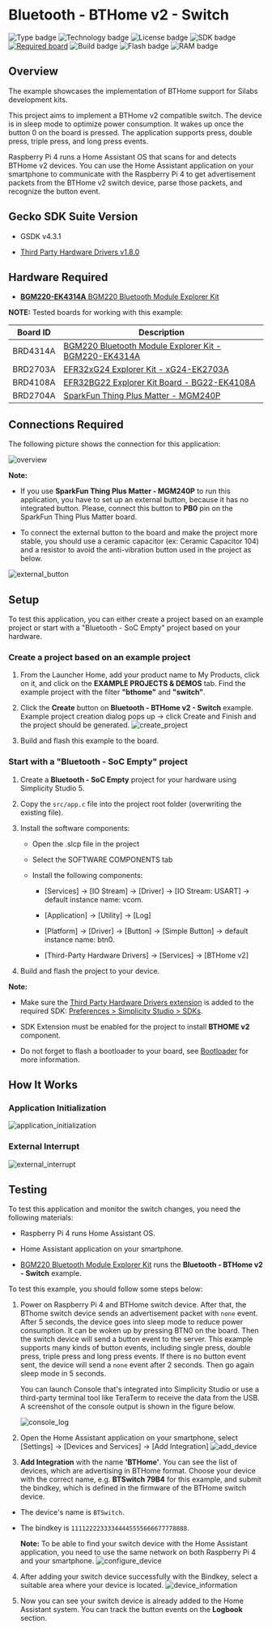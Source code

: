 # Bluetooth - BTHome v2 - Switch #

![Type badge](https://img.shields.io/badge/dynamic/json?url=https://raw.githubusercontent.com/SiliconLabs/application_examples_ci/master/bluetooth_applications/bluetooth_bthome_v2_switch_common.json&label=Type&query=type&color=green)
![Technology badge](https://img.shields.io/badge/dynamic/json?url=https://raw.githubusercontent.com/SiliconLabs/application_examples_ci/master/bluetooth_applications/bluetooth_bthome_v2_switch_common.json&label=Technology&query=technology&color=green)
![License badge](https://img.shields.io/badge/dynamic/json?url=https://raw.githubusercontent.com/SiliconLabs/application_examples_ci/master/bluetooth_applications/bluetooth_bthome_v2_switch_common.json&label=License&query=license&color=green)
![SDK badge](https://img.shields.io/badge/dynamic/json?url=https://raw.githubusercontent.com/SiliconLabs/application_examples_ci/master/bluetooth_applications/bluetooth_bthome_v2_switch_common.json&label=SDK&query=sdk&color=green)
[![Required board](https://img.shields.io/badge/Sparkfun-Thing%20Plus%20Matter-green)](https://www.sparkfun.com/products/20270)
![Build badge](https://img.shields.io/endpoint?url=https://raw.githubusercontent.com/SiliconLabs/application_examples_ci/master/bluetooth_applications/bluetooth_bthome_v2_switch_build_status.json)
![Flash badge](https://img.shields.io/badge/dynamic/json?url=https://raw.githubusercontent.com/SiliconLabs/application_examples_ci/master/bluetooth_applications/bluetooth_bthome_v2_switch_common.json&label=Flash&query=flash&color=blue)
![RAM badge](https://img.shields.io/badge/dynamic/json?url=https://raw.githubusercontent.com/SiliconLabs/application_examples_ci/master/bluetooth_applications/bluetooth_bthome_v2_switch_common.json&label=RAM&query=ram&color=blue)
## Overview ##

The example showcases the implementation of BTHome support for Silabs development kits.

This project aims to implement a BTHome v2 compatible switch. The device is in sleep mode to optimize power consumption. It wakes up once the button 0 on the board is pressed. The application supports press, double press, triple press, and long press events.

Raspberry Pi 4 runs a Home Assistant OS that scans for and detects BTHome v2 devices. You can use the Home Assistant application on your smartphone to communicate with the Raspberry Pi 4 to get advertisement packets from the BTHome v2 switch device, parse those packets, and recognize the button event.

## Gecko SDK Suite Version ##

- GSDK v4.3.1

- [Third Party Hardware Drivers v1.8.0](https://github.com/SiliconLabs/third_party_hw_drivers_extension)

## Hardware Required ##

- [**BGM220-EK4314A** BGM220 Bluetooth Module Explorer Kit](https://www.silabs.com/development-tools/wireless/bluetooth/bgm220-explorer-kit)

**NOTE:**
Tested boards for working with this example:

| Board ID | Description  |
| -------- | ------ |
| BRD4314A | [BGM220 Bluetooth Module Explorer Kit - BGM220-EK4314A](https://www.silabs.com/development-tools/wireless/bluetooth/bgm220-explorer-kit?tab=overview)  |
| BRD2703A | [EFR32xG24 Explorer Kit - xG24-EK2703A ](https://www.silabs.com/development-tools/wireless/efr32xg24-explorer-kit?tab=overview)    |
| BRD4108A | [EFR32BG22 Explorer Kit Board - BG22-EK4108A](https://www.silabs.com/development-tools/wireless/bluetooth/bg22-explorer-kit?tab=overview)  |
| BRD2704A | [SparkFun Thing Plus Matter - MGM240P](https://www.sparkfun.com/products/20270)  |

## Connections Required ##

The following picture shows the connection for this application:

![overview](image/overview.png)

**Note:**

- If you use **SparkFun Thing Plus Matter - MGM240P** to run this application, you have to set up an external button, because it has no integrated button. Please, connect this button to **PB0** pin on the SparkFun Thing Plus Matter board.

- To connect the external button to the board and make the project more stable, you should use a ceramic capacitor (ex: Ceramic Capacitor 104) and a resistor to avoid the anti-vibration button used in the project as below.
  
![external_button](image/external_button.png)

## Setup ##

To test this application, you can either create a project based on an example project or start with a "Bluetooth - SoC Empty" project based on your hardware.

### Create a project based on an example project ###

1. From the Launcher Home, add your product name to My Products, click on it, and click on the **EXAMPLE PROJECTS & DEMOS** tab. Find the example project with the filter **"bthome"** and **"switch"**.

2. Click the **Create** button on **Bluetooth - BTHome v2 - Switch** example. Example project creation dialog pops up -> click Create and Finish and the project should be generated.
![create_project](image/create_project.png)

3. Build and flash this example to the board.

### Start with a "Bluetooth - SoC Empty" project ###

1. Create a **Bluetooth - SoC Empty** project for your hardware using Simplicity Studio 5.

2. Copy the `src/app.c` file into the project root folder (overwriting the existing file).
3. Install the software components:

    - Open the .slcp file in the project

    - Select the SOFTWARE COMPONENTS tab

    - Install the following components:

      - [Services] → [IO Stream] → [Driver] → [IO Stream: USART] → default instance name: vcom.

      - [Application] → [Utility] → [Log]
  
      - [Platform] → [Driver] → [Button] → [Simple Button] → default instance name: btn0.
  
      - [Third-Party Hardware Drivers] → [Services] → [BTHome v2]
  
5. Build and flash the project to your device.

**Note:**

- Make sure the [Third Party Hardware Drivers extension](https://github.com/SiliconLabs/third_party_hw_drivers_extension) is added to the required SDK: [Preferences > Simplicity Studio > SDKs](https://github.com/SiliconLabs/third_party_hw_drivers_extension/blob/master/README.md#how-to-add-to-simplicity-studio-ide).

- SDK Extension must be enabled for the project to install **BTHOME v2** component.

- Do not forget to flash a bootloader to your board, see [Bootloader](https://github.com/SiliconLabs/bluetooth_applications/blob/master/README.md#bootloader) for more information.

## How It Works ##

### Application Initialization ###

![application_initialization](image/application_init.png)

### External Interrupt ###

![external_interrupt](image/external_event.png)

## Testing ##

To test this application and monitor the switch changes, you need the following materials:

  - Raspberry Pi 4 runs Home Assistant OS.

  - Home Assistant application on your smartphone.
  
  - [BGM220 Bluetooth Module Explorer Kit](https://www.silabs.com/development-tools/wireless/bluetooth/bgm220-explorer-kit) runs the **Bluetooth - BTHome v2 - Switch** example.

To test this example, you should follow some steps below:

1. Power on Raspberry Pi 4 and BTHome switch device. After that, the BThome switch device sends an advertisement packet with `none` event. After 5 seconds, the device goes into sleep mode to reduce power consumption. It can be woken up by pressing BTN0 on the board. Then the switch device will send a button event to the server. This example supports many kinds of button events, including single press, double press, triple press and long press events. If there is no button event sent, the device will send a `none` event after 2 seconds. Then go again sleep mode in 5 seconds.

    You can launch Console that's integrated into Simplicity Studio or use a third-party terminal tool like TeraTerm to receive the data from the USB. A screenshot of the console output is shown in the figure below.

    ![console_log](image/console_log.png)

2. Open the Home Assistant application on your smartphone, select [Settings] → [Devices and Services] → [Add Integration]
![add_device](image/add_device.png)

1. **Add Integration** with the name **'BTHome'**. You can see the list of devices, which are advertising in BTHome format. Choose your device with the correct name, e.g. **BTSwitch 79B4** for this example, and submit the bindkey, which is defined in the firmware of the BTHome switch device. 
 
- The device's name is `BTSwitch`. 

- The bindkey is  `11112222333344445555666677778888`.

    **Note:** To be able to find your switch device with the Home Assistant application, you need to use the same network on both Raspberry Pi 4 and your smartphone.
![configure_device](image/configure_device.png)

4. After adding your switch device successfully with the Bindkey, select a suitable area where your device is located.
![device_information](image/device_information.png)

5. Now you can see your switch device is already added to the Home Assistant system. You can track the button events on the **Logbook** section.